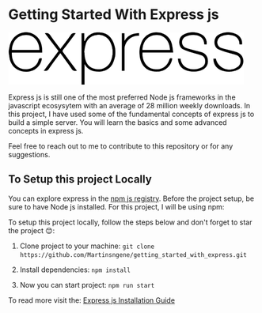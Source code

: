 <!-- @format -->

# Getting Started With Express js

![Typescript Banner](/assets/express.png)

Express js is still one of the most preferred Node js frameworks in the javascript ecosysytem with an average of 28 million weekly downloads. In this project, I have used some of the fundamental concepts of express js to build a simple server. You will learn the basics and some advanced concepts in express js.

Feel free to reach out to me to contribute to this repository or for any suggestions.

## To Setup this project Locally

You can explore express in the [npm js registry](https://www.npmjs.com/package/express). Before the project setup, be sure to have Node js installed. For this project, I will be using npm:

To setup this project locally, follow the steps below and don't forget to star the project 😊:

1. Clone project to your machine:
   `git clone https://github.com/Martinsngene/getting_started_with_express.git`

2. Install dependencies:
   `npm install`

3. Now you can start project:
   `npm run start`

To read more visit the: [Express js Installation Guide](https://expressjs.com/en/guide/routing.html)

